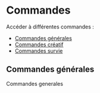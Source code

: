 # Commandes

Accéder à différentes commandes :

* [Commandes générales](https://mjccraft.github.io/cmd#commandes-g%C3%A9n%C3%A9rales)
* [Commandes créatif](https://mjccraft.github.io/cmd/creatif)
* [Commandes survie](https://mjccraft.github.io/cmd/survie)











## Commandes générales

Commandes generales
